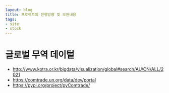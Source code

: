 ```yaml
---
layout: blog
title: 프로젝트의 진행방향 및 보완내용
tags:
- site
- stock
---
```



# 글로벌 무역 데이텉
- http://www.kotra.or.kr/bigdata/visualization/global#search/AU/CN/ALL/2021
- https://comtrade.un.org/data/dev/portal
- https://pypi.org/project/pyComtrade/
